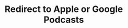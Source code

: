 ---
title: Redirect to Apple or Google Podcasts
redirect_from:
- /078r/
- /zadnja/
redirect_to: https://pod.fo/e/1850b3
---